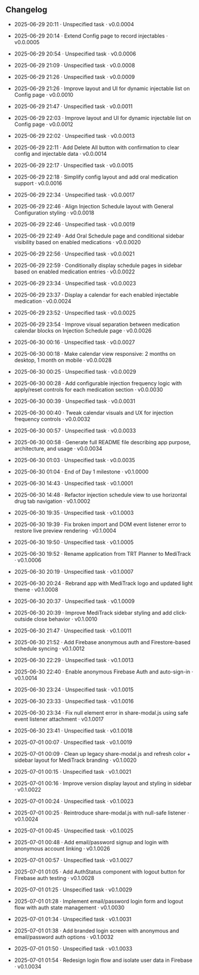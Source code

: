## Changelog

- 2025-06-29 20:11 · Unspecified task · v0.0.0004
- 2025-06-29 20:14 · Extend Config page to record injectables · v0.0.0005
- 2025-06-29 20:54 · Unspecified task · v0.0.0006
- 2025-06-29 21:09 · Unspecified task · v0.0.0008
- 2025-06-29 21:26 · Unspecified task · v0.0.0009
- 2025-06-29 21:26 · Improve layout and UI for dynamic injectable list on Config page · v0.0.0010
- 2025-06-29 21:47 · Unspecified task · v0.0.0011
- 2025-06-29 22:03 · Improve layout and UI for dynamic injectable list on Config page · v0.0.0012
- 2025-06-29 22:02 · Unspecified task · v0.0.0013
- 2025-06-29 22:11 · Add Delete All button with confirmation to clear config and injectable data · v0.0.0014
- 2025-06-29 22:17 · Unspecified task · v0.0.0015
- 2025-06-29 22:18 · Simplify config layout and add oral medication support · v0.0.0016
- 2025-06-29 22:34 · Unspecified task · v0.0.0017
- 2025-06-29 22:46 · Align Injection Schedule layout with General Configuration styling · v0.0.0018
- 2025-06-29 22:46 · Unspecified task · v0.0.0019
- 2025-06-29 22:49 · Add Oral Schedule page and conditional sidebar visibility based on enabled medications · v0.0.0020
- 2025-06-29 22:56 · Unspecified task · v0.0.0021
- 2025-06-29 22:59 · Conditionally display schedule pages in sidebar based on enabled medication entries · v0.0.0022
- 2025-06-29 23:34 · Unspecified task · v0.0.0023
- 2025-06-29 23:37 · Display a calendar for each enabled injectable medication · v0.0.0024
- 2025-06-29 23:52 · Unspecified task · v0.0.0025
- 2025-06-29 23:54 · Improve visual separation between medication calendar blocks on Injection Schedule page · v0.0.0026
- 2025-06-30 00:16 · Unspecified task · v0.0.0027

- 2025-06-30 00:18 · Make calendar view responsive: 2 months on desktop, 1 month on mobile · v0.0.0028
- 2025-06-30 00:25 · Unspecified task · v0.0.0029
- 2025-06-30 00:28 · Add configurable injection frequency logic with apply/reset controls for each medication section · v0.0.0030
- 2025-06-30 00:39 · Unspecified task · v0.0.0031
- 2025-06-30 00:40 · Tweak calendar visuals and UX for injection frequency controls · v0.0.0032
- 2025-06-30 00:57 · Unspecified task · v0.0.0033
- 2025-06-30 00:58 · Generate full README file describing app purpose, architecture, and usage · v0.0.0034
- 2025-06-30 01:03 · Unspecified task · v0.0.0035
- 2025-06-30 01:04 · End of Day 1 milestone · v0.1.0000
- 2025-06-30 14:43 · Unspecified task · v0.1.0001
- 2025-06-30 14:48 · Refactor injection schedule view to use horizontal drug tab navigation · v0.1.0002
- 2025-06-30 19:35 · Unspecified task · v0.1.0003
- 2025-06-30 19:39 · Fix broken import and DOM event listener error to restore live preview rendering · v0.1.0004
- 2025-06-30 19:50 · Unspecified task · v0.1.0005
- 2025-06-30 19:52 · Rename application from TRT Planner to MediTrack · v0.1.0006
- 2025-06-30 20:19 · Unspecified task · v0.1.0007
- 2025-06-30 20:24 · Rebrand app with MediTrack logo and updated light theme · v0.1.0008
- 2025-06-30 20:37 · Unspecified task · v0.1.0009
- 2025-06-30 20:39 · Improve MediTrack sidebar styling and add click-outside close behavior · v0.1.0010
- 2025-06-30 21:47 · Unspecified task · v0.1.0011
- 2025-06-30 21:52 · Add Firebase anonymous auth and Firestore-based schedule syncing · v0.1.0012
- 2025-06-30 22:29 · Unspecified task · v0.1.0013
- 2025-06-30 22:40 · Enable anonymous Firebase Auth and auto-sign-in · v0.1.0014
- 2025-06-30 23:24 · Unspecified task · v0.1.0015
- 2025-06-30 23:33 · Unspecified task · v0.1.0016

- 2025-06-30 23:34 · Fix null element error in share-modal.js using safe event listener attachment · v0.1.0017
- 2025-06-30 23:41 · Unspecified task · v0.1.0018
- 2025-07-01 00:07 · Unspecified task · v0.1.0019
- 2025-07-01 00:09 · Clean up legacy share-modal.js and refresh color + sidebar layout for MediTrack branding · v0.1.0020
- 2025-07-01 00:15 · Unspecified task · v0.1.0021
- 2025-07-01 00:16 · Improve version display layout and styling in sidebar · v0.1.0022
- 2025-07-01 00:24 · Unspecified task · v0.1.0023
- 2025-07-01 00:25 · Reintroduce share-modal.js with null-safe listener · v0.1.0024
- 2025-07-01 00:45 · Unspecified task · v0.1.0025
- 2025-07-01 00:48 · Add email/password signup and login with anonymous account linking · v0.1.0026
- 2025-07-01 00:57 · Unspecified task · v0.1.0027
- 2025-07-01 01:05 · Add AuthStatus component with logout button for Firebase auth testing · v0.1.0028
- 2025-07-01 01:25 · Unspecified task · v0.1.0029
- 2025-07-01 01:28 · Implement email/password login form and logout flow with auth state management · v0.1.0030
- 2025-07-01 01:34 · Unspecified task · v0.1.0031
- 2025-07-01 01:38 · Add branded login screen with anonymous and email/password auth options · v0.1.0032
- 2025-07-01 01:50 · Unspecified task · v0.1.0033
- 2025-07-01 01:54 · Redesign login flow and isolate user data in Firebase · v0.1.0034
